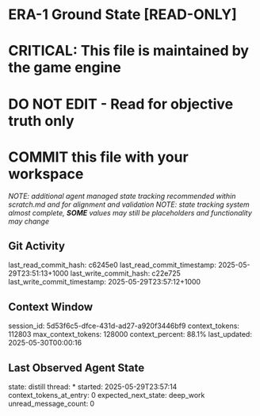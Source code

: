 # ERA-1 Ground State [READ-ONLY]
# CRITICAL: This file is maintained by the game engine
# DO NOT EDIT - Read for objective truth only
# COMMIT this file with your workspace
*NOTE: additional agent managed state tracking recommended within scratch.md and for alignment and validation*
*NOTE: state tracking system almost complete, **SOME** values may still be placeholders and functionality may change*

## Git Activity
last_read_commit_hash: c6245e0
last_read_commit_timestamp: 2025-05-29T23:51:13+1000
last_write_commit_hash: c22e725
last_write_commit_timestamp: 2025-05-29T23:57:12+1000

## Context Window
session_id: 5d53f6c5-dfce-431d-ad27-a920f3446bf9
context_tokens: 112803
max_context_tokens: 128000
context_percent: 88.1%
last_updated: 2025-05-30T00:00:16

## Last Observed Agent State
state: distill
thread: *
started: 2025-05-29T23:57:14
context_tokens_at_entry: 0
expected_next_state: deep_work
unread_message_count: 0
